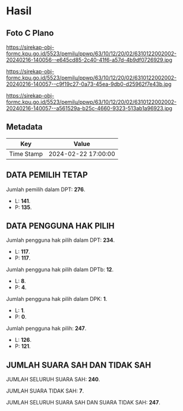 # Hasil

## Foto C Plano

https://sirekap-obj-formc.kpu.go.id/5523/pemilu/ppwp/63/10/12/20/02/6310122002002-20240216-140056--e645cd85-2c40-41f6-a57d-4b9df0726929.jpg

https://sirekap-obj-formc.kpu.go.id/5523/pemilu/ppwp/63/10/12/20/02/6310122002002-20240216-140057--c9f19c27-0a73-45ea-9db0-d25962f7e43b.jpg

https://sirekap-obj-formc.kpu.go.id/5523/pemilu/ppwp/63/10/12/20/02/6310122002002-20240216-140057--a561529a-b25c-4660-9323-513ab1a96923.jpg


## Metadata

| Key        | Value               |
| ---------- | ------------------- |
| Time Stamp | 2024-02-22 17:00:00 |


## DATA PEMILIH TETAP

Jumlah pemilih dalam DPT: **276**.
 * L: **141**.
 * P: **135**.

## DATA PENGGUNA HAK PILIH

Jumlah pengguna hak pilih dalam DPT: **234**.
 * L: **117**.
 * P: **117**.

Jumlah pengguna hak pilih dalam DPTb: **12**.
 * L: **8**.
 * P: **4**.

Jumlah pengguna hak pilih dalam DPK: **1**.
 * L: **1**.
 * P: **0**.

Jumlah pengguna hak pilih: **247**.
 * L: **126**.
 * P: **121**.

## JUMLAH SUARA SAH DAN TIDAK SAH

JUMLAH SELURUH SUARA SAH: **240**.

JUMLAH SUARA TIDAK SAH: **7**.

JUMLAH SELURUH SUARA SAH DAN SUARA TIDAK SAH: **247**.


